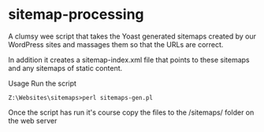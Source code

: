 # sitemap-processing

A clumsy wee script that takes the Yoast generated sitemaps created by our WordPress sites and massages them so that the URLs are correct.

In addition it creates a sitemap-index.xml file that points to these sitemaps and any sitemaps of static content.

Usage
Run the script

```Z:\Websites\sitemaps>perl sitemaps-gen.pl```

Once the script has run it's course copy the files to the /sitemaps/ folder on the web server
